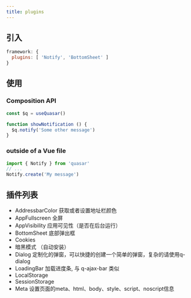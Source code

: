 ```yaml
---
title: plugins
---
```


## 引入

```javascript
framework: {
  plugins: [ 'Notify', 'BottomSheet' ]
}
```

## 使用

### Composition API

```javascript
const $q = useQuasar()

function showNotification () {
  $q.notify('Some other message')
}
```

### outside of a Vue file

```javascript
import { Notify } from 'quasar'
// ...
Notify.create('My message')
```

## 插件列表

- AddressbarColor 获取或者设置地址栏颜色
- AppFullscreen 全屏
- AppVisibility 应用可见性（是否在后台运行）
- BottomSheet 底部弹出框
- Cookies
- 暗黑模式 （自动安装）
- Dialog 定制化的弹窗，可以快捷的创建一个简单的弹窗，复杂的请使用q-dialog
- LoadingBar 加载进度条, 与 q-ajax-bar 类似
- LocalStorage
- SessionStorage
- Meta 设置页面的meta、html、body、style、script、noscript信息
